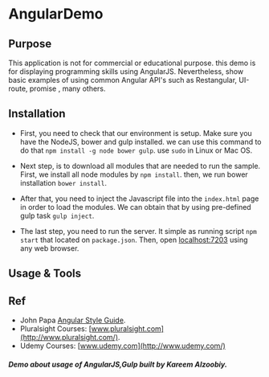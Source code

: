 # AngularDemo

## Purpose 
This application is not for commercial or educational purpose. this demo is for displaying programming skills using AngularJS. Nevertheless, show basic examples of using common Angular API's such as Restangular, UI-route, promise , many others. 

## Installation 
* First, you need to check that our environment is setup. Make sure you have the NodeJS, bower and gulp installed.
we can use this command to do that `npm install -g node bower gulp`. use `sudo` in Linux or Mac OS.

* Next step, is to download all modules that are needed to run the sample. First, we install all node modules by `npm install`. then, we run bower installation `bower install`.   

* After that, you need to inject the Javascript file into the `index.html` page in order to load the modules. We can obtain that by using pre-defined gulp task `gulp inject`.

* The last step, you need to run the server. It simple as running script `npm start` that located on `package.json`. Then, open [localhost:7203](http://localhost:7203/) using any web browser.

## Usage & Tools

## Ref
* John Papa [Angular Style Guide](https://github.com/johnpapa/angular-styleguide).
* Pluralsight Courses: [www.pluralsight.com](http://www.pluralsight.com/).
* Udemy Courses: [www.udemy.com](http://www.udemy.com/)

##### Demo about usage of AngularJS,Gulp built by Kareem Alzoobiy. 
